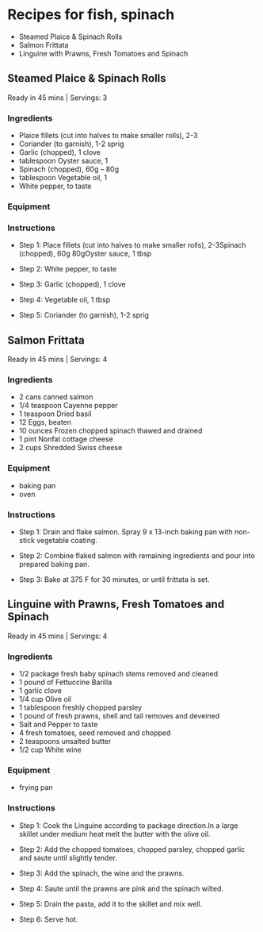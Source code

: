
Recipes for fish, spinach
=========================
  
  - Steamed Plaice & Spinach Rolls  
  - Salmon Frittata  
  - Linguine with Prawns, Fresh Tomatoes and Spinach
## Steamed Plaice & Spinach Rolls
  
Ready in 45 mins | Servings: 3
### Ingredients
  
  - Plaice fillets (cut into halves to make smaller rolls), 2-3  
  - Coriander (to garnish), 1-2 sprig  
  - Garlic (chopped), 1 clove  
  - tablespoon Oyster sauce, 1  
  - Spinach (chopped), 60g – 80g  
  - tablespoon Vegetable oil, 1  
  - White pepper, to taste
### Equipment

### Instructions
  
  - Step 1: Place fillets (cut into halves to make smaller rolls), 2-3Spinach (chopped), 60g  80gOyster sauce, 1 tbsp
  
  - Step 2: White pepper, to taste
  
  - Step 3: Garlic (chopped), 1 clove
  
  - Step 4: Vegetable oil, 1 tbsp
  
  - Step 5: Coriander (to garnish), 1-2 sprig

## Salmon Frittata
  
Ready in 45 mins | Servings: 4
### Ingredients
  
  - 2 cans canned salmon  
  - 1/4 teaspoon Cayenne pepper  
  - 1 teaspoon Dried basil  
  - 12 Eggs, beaten  
  - 10 ounces Frozen chopped spinach thawed and drained  
  - 1 pint Nonfat cottage cheese  
  - 2 cups Shredded Swiss cheese
### Equipment
  
  - baking pan  
  - oven
### Instructions
  
  - Step 1: Drain and flake salmon. Spray 9 x 13-inch baking pan with non-stick vegetable coating.
  
  - Step 2: Combine flaked salmon with remaining ingredients and pour into prepared baking pan.
  
  - Step 3: Bake at 375 F for 30 minutes, or until frittata is set.

## Linguine with Prawns, Fresh Tomatoes and Spinach
  
Ready in 45 mins | Servings: 4
### Ingredients
  
  - 1/2 package fresh baby spinach stems removed and cleaned  
  - 1 pound of Fettuccine Barilla  
  - 1 garlic clove  
  - 1/4 cup Olive oil  
  - 1 tablespoon freshly chopped parsley  
  - 1 pound of fresh prawns, shell and tail removes and deveined  
  - Salt and Pepper to taste  
  - 4 fresh tomatoes, seed removed and chopped  
  - 2 teaspoons unsalted butter  
  - 1/2 cup White wine
### Equipment
  
  - frying pan
### Instructions
  
  - Step 1: Cook the Linguine according to package direction.In a large skillet under medium heat melt the butter with the olive oil.
  
  - Step 2: Add the chopped tomatoes, chopped parsley, chopped garlic and saute until slightly tender.
  
  - Step 3: Add the spinach, the wine and the prawns.
  
  - Step 4: Saute until the prawns are pink and the spinach wilted.
  
  - Step 5: Drain the pasta, add it to the skillet and mix well.
  
  - Step 6: Serve hot.
